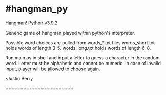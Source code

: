 #hangman_py
=======================

Hangman! Python v3.9.2

Generic game of hangman played within python's interpreter.

Possible word choices are pulled from words_*.txt files
words_short.txt holds words of length 3-5.
words_long.txt holds words of length 6-8.

Run main.py in shell and input a letter to guess a character in the random word.
Letter must be alphabetic and cannot be numeric. In case of invalid input,
player will be allowed to choose again.

-Justin Berry

=======================
